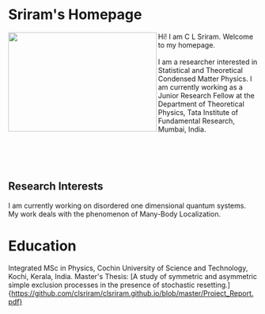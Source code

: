# Sriram's Homepage
<img align = "left" src="Photo.JPG" width="300" height="200">

Hi! I am C L Sriram. Welcome to my homepage.
<br/><br/>
I am a researcher interested in Statistical and Theoretical Condensed Matter Physics. I am currently working as a Junior Research Fellow at the Department of Theoretical Physics, Tata Institute of Fundamental Research, Mumbai, India.

<br/><br/><br/>
## Research Interests
I am currently working on disordered one dimensional quantum systems. My work deals with the phenomenon of Many-Body Localization.

# Education
Integrated MSc in Physics, Cochin University of Science and Technology,
Kochi, Kerala, India. 
Master's Thesis: [A study of symmetric and asymmetric simple exclusion processes in the presence of stochastic resetting.]{https://github.com/clsriram/clsriram.github.io/blob/master/Project_Report.pdf}
